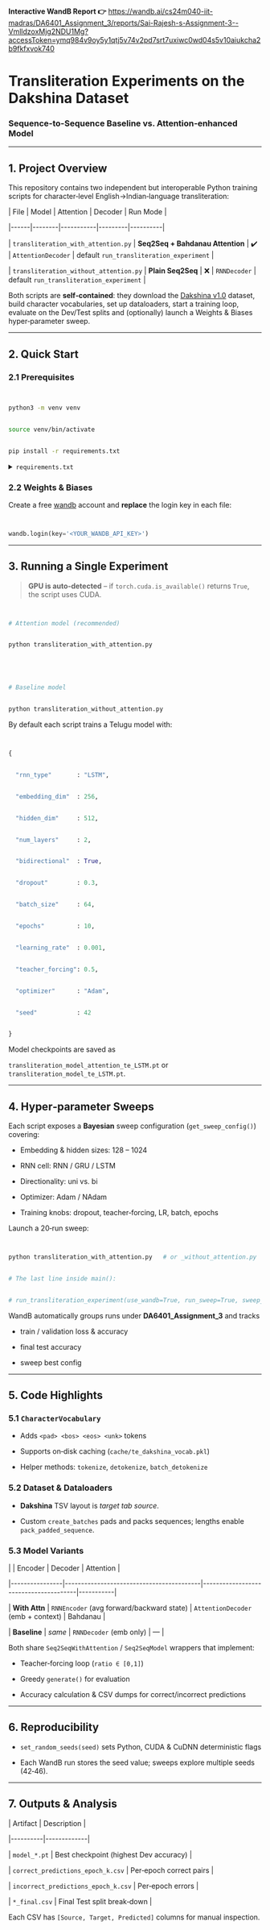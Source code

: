 **Interactive WandB Report 👉** <https://wandb.ai/cs24m040-iit-madras/DA6401_Assignment_3/reports/Sai-Rajesh-s-Assignment-3--VmlldzoxMjg2NDU1Mg?accessToken=ymq984v9oy5y1qtj5v74v2pd7srt7uxiwc0wd04s5v10aiukcha2b9fkfxvok740>






# Transliteration Experiments on the Dakshina Dataset  


### Sequence-to-Sequence Baseline **vs.** Attention‑enhanced Model





---





## 1. Project Overview


This repository contains two independent but interoperable Python training scripts for character‑level English→Indian‑language transliteration:





| File | Model  | Attention | Decoder | Run Mode |


|------|--------|-----------|---------|----------|


| `transliteration_with_attention.py` | **Seq2Seq + Bahdanau Attention** | ✔️ | `AttentionDecoder` | default `run_transliteration_experiment` |


| `transliteration_without_attention.py` | **Plain Seq2Seq** | ❌ | `RNNDecoder` | default `run_transliteration_experiment` |





Both scripts are **self‑contained**: they download the [Dakshina v1.0](https://storage.googleapis.com/gresearch/dakshina/) dataset, build character vocabularies, set up dataloaders, start a training loop, evaluate on the Dev/Test splits and (optionally) launch a Weights & Biases hyper‑parameter sweep.





---





## 2. Quick Start





### 2.1 Prerequisites


```bash


python3 -m venv venv


source venv/bin/activate


pip install -r requirements.txt


```





<details>


<summary><code>requirements.txt</code></summary>





```


torch>=2.2


tqdm


pandas


wandb


```


</details>





### 2.2 Weights & Biases


Create a free [wandb](https://wandb.ai) account and **replace** the login key in each file:


```python


wandb.login(key='<YOUR_WANDB_API_KEY>')


```





---





## 3. Running a Single Experiment





> **GPU is auto‑detected** – if `torch.cuda.is_available()` returns `True`, the script uses CUDA.





```bash


# Attention model (recommended)


python transliteration_with_attention.py





# Baseline model


python transliteration_without_attention.py


```





By default each script trains a Telugu model with:





```python


{


  "rnn_type"       : "LSTM",


  "embedding_dim"  : 256,


  "hidden_dim"     : 512,


  "num_layers"     : 2,


  "bidirectional"  : True,


  "dropout"        : 0.3,


  "batch_size"     : 64,


  "epochs"         : 10,


  "learning_rate"  : 0.001,


  "teacher_forcing": 0.5,


  "optimizer"      : "Adam",


  "seed"           : 42


}


```





Model checkpoints are saved as  


`transliteration_model_attention_te_LSTM.pt` or `transliteration_model_te_LSTM.pt`.





---





## 4. Hyper‑parameter Sweeps





Each script exposes a **Bayesian** sweep configuration (`get_sweep_config()`) covering:





* Embedding & hidden sizes: 128 – 1024  


* RNN cell: RNN / GRU / LSTM  


* Directionality: uni vs. bi  


* Optimizer: Adam / NAdam  


* Training knobs: dropout, teacher‑forcing, LR, batch, epochs





Launch a 20‑run sweep:





```bash


python transliteration_with_attention.py   # or _without_attention.py


# The last line inside main():


# run_transliteration_experiment(use_wandb=True, run_sweep=True, sweep_count=20)


```





WandB automatically groups runs under **DA6401_Assignment_3** and tracks


* train / validation loss & accuracy  


* final test accuracy  


* sweep best config  





---





## 5. Code Highlights





### 5.1 `CharacterVocabulary`


* Adds `<pad> <bos> <eos> <unk>` tokens  


* Supports on‑disk caching (`cache/te_dakshina_vocab.pkl`)  


* Helper methods: `tokenize`, `detokenize`, `batch_detokenize`





### 5.2 Dataset & Dataloaders


* **Dakshina** TSV layout is *target tab source*.  


* Custom `create_batches` pads and packs sequences; lengths enable `pack_padded_sequence`.





### 5.3 Model Variants


|                | Encoder                                  | Decoder                               | Attention |


|----------------|------------------------------------------|---------------------------------------|-----------|


| **With Attn** | `RNNEncoder` (avg forward/backward state) | `AttentionDecoder` (emb + context)    | Bahdanau  |


| **Baseline**  | *same*                                   | `RNNDecoder` (emb only)               | —         |





Both share `Seq2SeqWithAttention` / `Seq2SeqModel` wrappers that implement:





* Teacher‑forcing loop (`ratio ∈ [0,1]`)  


* Greedy `generate()` for evaluation  


* Accuracy calculation & CSV dumps for correct/incorrect predictions  





---





## 6. Reproducibility





* `set_random_seeds(seed)` sets Python, CUDA & CuDNN deterministic flags  


* Each WandB run stores the seed value; sweeps explore multiple seeds (42‑46).





---





## 7. Outputs & Analysis





| Artifact | Description |


|----------|-------------|


| `model_*.pt` | Best checkpoint (highest Dev accuracy) |


| `correct_predictions_epoch_k.csv` | Per‑epoch correct pairs |


| `incorrect_predictions_epoch_k.csv` | Per‑epoch errors |


| `*_final.csv` | Final Test split break‑down |





Each CSV has `[Source, Target, Predicted]` columns for manual inspection.
